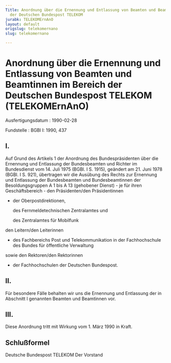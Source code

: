 ```yaml
---
Title: Anordnung über die Ernennung und Entlassung von Beamten und Beamtinnen im Bereich
  der Deutschen Bundespost TELEKOM
jurabk: TELEKOMErnAnO
layout: default
origslug: telekomernano
slug: telekomernano

---
```


# Anordnung über die Ernennung und Entlassung von Beamten und Beamtinnen im Bereich der Deutschen Bundespost TELEKOM (TELEKOMErnAnO)

Ausfertigungsdatum
:   1990-02-28

Fundstelle
:   BGBl I: 1990, 437



## I.

Auf Grund des Artikels 1 der Anordnung des Bundespräsidenten über die Ernennung und Entlassung der Bundesbeamten und Richter im Bundesdienst vom 14. Juli 1975 (BGBl. I S. 1915), geändert am 21. Juni 1978 (BGBl. I S. 921), übertragen wir die Ausübung des Rechts zur Ernennung und Entlassung der Bundesbeamten und Bundesbeamtinnen der Besoldungsgruppen A 1 bis A 13 (gehobener Dienst) - je für ihren Geschäftsbereich -
den Präsidenten/den Präsidentinnen

*   der Oberpostdirektionen,

    des Fernmeldetechnischen Zentralamtes und

    des Zentralamtes für Mobilfunk



den Leitern/den Leiterinnen

*   des Fachbereichs Post und Telekommunikation in der Fachhochschule des Bundes für öffentliche Verwaltung



sowie den Rektoren/den Rektorinnen

*   der Fachhochschulen der Deutschen Bundespost.





## II.

Für besondere Fälle behalten wir uns die Ernennung und Entlassung der in Abschnitt I genannten Beamten und Beamtinnen vor.


## III.

Diese Anordnung tritt mit Wirkung vom 1. März 1990 in Kraft.


## Schlußformel

Deutsche Bundespost TELEKOM
Der Vorstand


